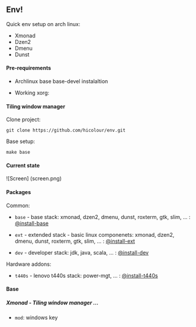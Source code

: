 ## Env! 

Quick env setup on arch linux:

* Xmonad 
* Dzen2 
* Dmenu 
* Dunst  


#### Pre-requirements

* Archlinux base base-devel instalaltion 

* Working xorg:
	

#### Tiling window manager

Clone project:

	git clone https://github.com/hicolour/env.git


Base setup: 

    make base



#### Current state


![Screen] (screen.png)


#### Packages

Common:

 * `base` - base stack: xmonad, dzen2, dmenu, dunst, roxterm, gtk, slim, ...   : [@install-base](.utils/install-base.sh)

 * `ext` - extended stack - basic linux componenets: xmonad, dzen2, dmenu, dunst, roxterm, gtk, slim, ...   : [@install-ext](.utils/install-ext.sh)

 * `dev` - developer stack: jdk, java, scala, ...   : [@install-dev](.utils/install-dev.sh)

Hardware addons:

 * `t440s` - lenovo t440s stack: power-mgt, ...   : [@install-t440s](.utils/install-t440s.sh)


#### Base

##### Xmonad - Tiling window manager ...

 * `mod`: windows key




